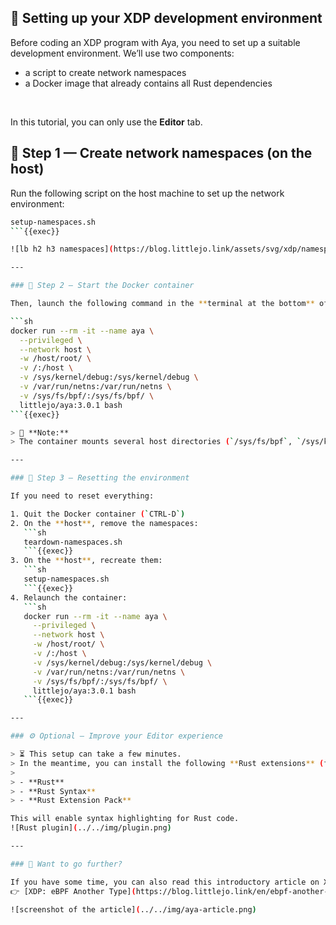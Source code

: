 ## 🧠 Setting up your XDP development environment

Before coding an XDP program with Aya, you need to set up a suitable development environment.
We’ll use two components:

* a script to create network namespaces
* a Docker image that already contains all Rust dependencies

<br>

In this tutorial, you can only use the **Editor** tab.

## 🧩 Step 1 — Create network namespaces (on the host)

Run the following script on the host machine to set up the network environment:

```sh
setup-namespaces.sh
```{{exec}}

![lb h2 h3 namespaces](https://blog.littlejo.link/assets/svg/xdp/namespaces.svg)

---

### 🐳 Step 2 — Start the Docker container

Then, launch the following command in the **terminal at the bottom** of the page:

```sh
docker run --rm -it --name aya \
  --privileged \
  --network host \
  -w /host/root/ \
  -v /:/host \
  -v /sys/kernel/debug:/sys/kernel/debug \
  -v /var/run/netns:/var/run/netns \
  -v /sys/fs/bpf/:/sys/fs/bpf/ \
  littlejo/aya:3.0.1 bash
```{{exec}}

> 📝 **Note:**
> The container mounts several host directories (`/sys/fs/bpf`, `/sys/kernel/debug`, `/var/run/netns`) so that it can access BPF maps, debug information, and host network namespaces — which are required to run XDP programs.

---

### 🔁 Step 3 — Resetting the environment

If you need to reset everything:

1. Quit the Docker container (`CTRL-D`)
2. On the **host**, remove the namespaces:
   ```sh
   teardown-namespaces.sh
   ```{{exec}}
3. On the **host**, recreate them:
   ```sh
   setup-namespaces.sh
   ```{{exec}}
4. Relaunch the container:
   ```sh
   docker run --rm -it --name aya \
     --privileged \
     --network host \
     -w /host/root/ \
     -v /:/host \
     -v /sys/kernel/debug:/sys/kernel/debug \
     -v /var/run/netns:/var/run/netns \
     -v /sys/fs/bpf/:/sys/fs/bpf/ \
     littlejo/aya:3.0.1 bash
   ```{{exec}}

---

### ⚙️ Optional — Improve your Editor experience

> ⏳ This setup can take a few minutes.
> In the meantime, you can install the following **Rust extensions** (from the Open VSX Registry) in the Editor:
>
> - **Rust**
> - **Rust Syntax**
> - **Rust Extension Pack**

This will enable syntax highlighting for Rust code.
![Rust plugin](../../img/plugin.png)

---

### 📖 Want to go further?

If you have some time, you can also read this introductory article on XDP:
👉 [XDP: eBPF Another Type](https://blog.littlejo.link/en/ebpf-another-type/xdp/intro/)

![screenshot of the article](../../img/aya-article.png)
